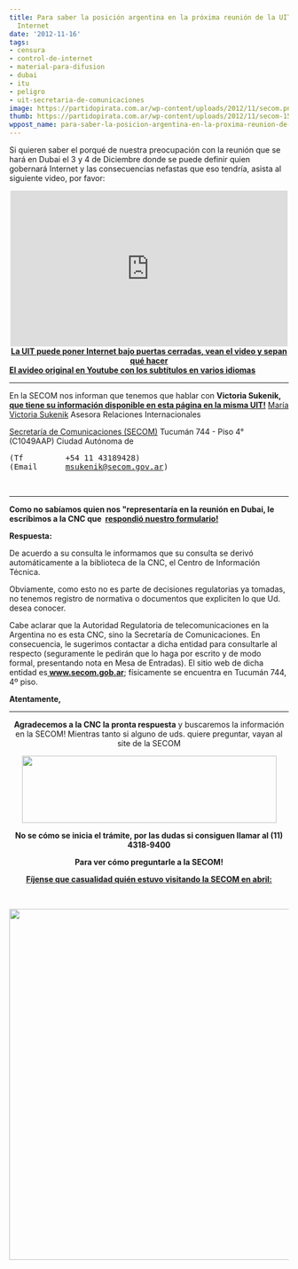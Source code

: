 ```yaml
---
title: Para saber la posición argentina en la próxima reunión de la UIT-Control de
  Internet
date: '2012-11-16'
tags:
- censura
- control-de-internet
- material-para-difusion
- dubai
- itu
- peligro
- uit-secretaria-de-comunicaciones
image: https://partidopirata.com.ar/wp-content/uploads/2012/11/secom.png
thumb: https://partidopirata.com.ar/wp-content/uploads/2012/11/secom-150x150.png
wppost_name: para-saber-la-posicion-argentina-en-la-proxima-reunion-de-la-uit-control-de-internet
---
```


Si quieren saber el porqué de nuestra preocupación con la reunión que se hará en Dubai el 3 y 4 de Diciembre donde se puede definir quien gobernará Internet y las consecuencias nefastas que eso tendría, asista al siguiente video, por favor:

<center>
<iframe src="http://player.vimeo.com/video/53504965?badge=0" frameborder="0" width="500" height="281"></iframe><strong></strong></center><center></center><center><strong><a href="http://vimeo.com/53504965">La UIT puede poner Internet bajo puertas cerradas, vean el video y sepan qué hacer</a> </strong></center><strong><a href="http://youtu.be/XzNQarkk95Q" target="_blank">El avideo original en Youtube con los subtítulos en varios idiomas</a></strong>

<hr />

En la SECOM nos informan que tenemos que hablar con <strong>Victoria Sukenik,</strong> <strong><a href="http://www.itu.int/online/mm/scripts/gd.detail?p&amp;_languageid=1&amp;_n=&amp;_owner=SEC_GMPCS&amp;_phone=&amp;_personid=1174566" target="_blank">que tiene su información disponible en esta página en la misma UIT!</a></strong>
<a href="http://www.itu.int/online/mm/scripts/gd.detail?p&amp;_languageid=1&amp;_n=&amp;_owner=SEC_GMPCS&amp;_phone=&amp;_personid=1174566"> María Victoria Sukenik</a>
Asesora Relaciones Internacionales

<a href="http://www.itu.int/online/mm/scripts/gd.detail?o&amp;_languageid=1&amp;_n=&amp;_owner=SEC_GMPCS&amp;_phone=&amp;_organisationid=1119">Secretaría de Comunicaciones (SECOM)</a>
Tucumán 744 - Piso 4°
(C1049AAP) Ciudad Autónoma de
<pre>(Tf         +54 11 43189428)
(Email      <a href="mailto:msukenik@secom.gov.ar">msukenik@secom.gov.ar</a>)</pre>
&nbsp;

<hr />

<strong>Como no sabíamos quien nos "representaría en la reunión en Dubai, le escribimos a la CNC que  <a href="https://partidopirata.com.ar/7417/preguntemosle-a-la-cnc-cual-es-la-posicion-de-la-argentina-respecto-al-control-de-internet-por-parte-de-la-uit">respondió nuestro formulario!</a></strong>

<strong>Respuesta:</strong>
<p style="text-align: left;">De acuerdo a su consulta le informamos que su consulta se derivó automáticamente a la biblioteca de la CNC, el Centro de Información Técnica.</p>
<p style="text-align: left;">Obviamente, como esto no es parte de decisiones regulatorias ya tomadas, no tenemos registro de normativa o documentos que expliciten lo que Ud. desea conocer.</p>
<p style="text-align: left;">Cabe aclarar que la Autoridad Regulatoria de telecomunicaciones en la Argentina no es esta CNC, sino la Secretaría de Comunicaciones. En consecuencia, le sugerimos contactar a dicha entidad para consultarle al respecto (seguramente le pedirán que lo haga por escrito y de modo formal, presentando nota en Mesa de Entradas). El sitio web de dicha entidad es<strong><a href="http://www.secom.gob.ar/" target="_blank"> www.secom.gob.ar</a></strong>; físicamente se encuentra en Tucumán 744, 4º piso.</p>
<strong>Atentamente,</strong>

<hr />
<p style="text-align: center;"><strong>Agradecemos a la CNC la pronta respuesta</strong> y buscaremos la información en la SECOM!
Mientras tanto si alguno de uds. quiere preguntar, vayan al site de la SECOM</p>
<p style="text-align: center;"><a href="https://partidopirata.com.ar/wp-content/uploads/2012/11/secomtelef.png"><img class="aligncenter size-full wp-image-7424" title="secomtelef" src="https://partidopirata.com.ar/wp-content/uploads/2012/11/secomtelef.png" alt="" width="459" height="121" /></a></p>
<p style="text-align: center;"><strong>No se cómo se inicia el trámite, por las dudas si consiguen llamar al (11) 4318-9400</strong></p>
<p style="text-align: center;"><strong>Para ver cómo preguntarle a la SECOM!</strong></p>
<p style="text-align: center;"><strong><a href="www.secom.gob.ar/index.php?pageid=13&amp;noticiaid=8980" target="_blank">Fíjense que casualidad quién estuvo visitando la SECOM en abril:</a></strong></p>
&nbsp;

<a href="https://partidopirata.com.ar/wp-content/uploads/2012/11/secom.png"><img class="aligncenter size-large wp-image-7423" title="secom" src="https://partidopirata.com.ar/wp-content/uploads/2012/11/secom-1002x1024.png" alt="" width="620" height="633" /></a>

&nbsp;
